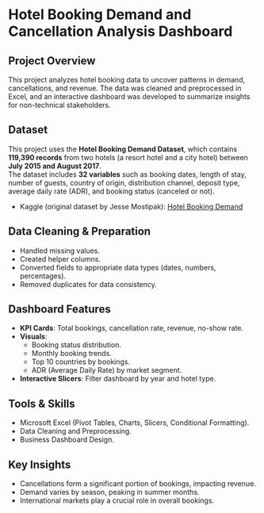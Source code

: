 # Hotel Booking Demand and Cancellation Analysis Dashboard

## Project Overview
This project analyzes hotel booking data to uncover patterns in demand, cancellations, and revenue. The data was cleaned and preprocessed in Excel, and an interactive dashboard was developed to summarize insights for non-technical stakeholders.

## Dataset

This project uses the **Hotel Booking Demand Dataset**, which contains **119,390 records** from two hotels (a resort hotel and a city hotel) between **July 2015 and August 2017**.  
The dataset includes **32 variables** such as booking dates, length of stay, number of guests, country of origin, distribution channel, deposit type, average daily rate (ADR), and booking status (canceled or not).

- Kaggle (original dataset by Jesse Mostipak): [Hotel Booking Demand](https://www.kaggle.com/datasets/jessemostipak/hotel-booking-demand)  

## Data Cleaning & Preparation
- Handled missing values.
- Created helper columns.
- Converted fields to appropriate data types (dates, numbers, percentages).
- Removed duplicates for data consistency.

## Dashboard Features
- **KPI Cards**: Total bookings, cancellation rate, revenue, no-show rate.  
- **Visuals**:
  - Booking status distribution.
  - Monthly booking trends.
  - Top 10 countries by bookings.
  - ADR (Average Daily Rate) by market segment.
- **Interactive Slicers**: Filter dashboard by year and hotel type.

## Tools & Skills
- Microsoft Excel (Pivot Tables, Charts, Slicers, Conditional Formatting).
- Data Cleaning and Preprocessing.
- Business Dashboard Design.

## Key Insights
- Cancellations form a significant portion of bookings, impacting revenue.  
- Demand varies by season, peaking in summer months.  
- International markets play a crucial role in overall bookings. 
